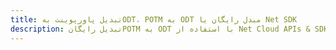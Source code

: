 ---title: تبدیل پاورپوینت بهODT، POTM به ODT مبدل رایگان یا Net SDKdescription: تبدیل رایگانPOTM به ODT با استفاده از Net Cloud APIs & SDK. همچنین اسناد Microsoft PowerPoint را در Cloud ایجاد، ویرایش و رندر کنید.---
